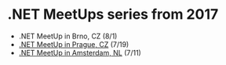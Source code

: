 # .NET MeetUps series from 2017

* .NET MeetUp in Brno, CZ (8/1)
* [.NET MeetUp in Prague, CZ](/events/2017-07-19_dotNetMeetUp_Prague) (7/19)
* [.NET MeetUp in Amsterdam, NL](/events/2017-07-11_dotNetMeetUp_Amsterdam) (7/11)
